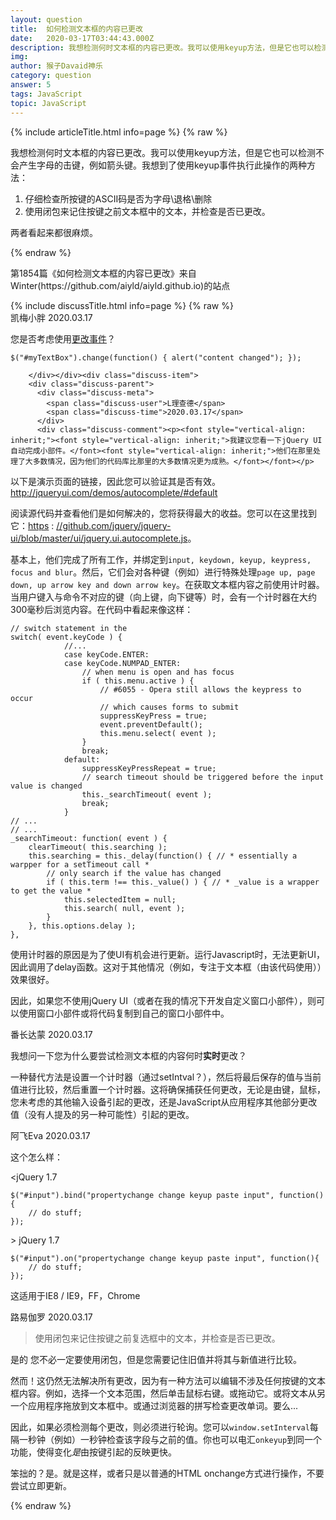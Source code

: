 ```yaml
---
layout: question
title:  如何检测文本框的内容已更改
date:   2020-03-17T03:44:43.000Z
description: 我想检测何时文本框的内容已更改。我可以使用keyup方法，但是它也可以检测不会产生字母的击键，例如箭头键。我想到了使用keyup事件执行此操作的两种方法：...
img: 
author: 猴子Davaid神乐
category: question
answer: 5
tags: JavaScript
topic: JavaScript
---
```

<div class="article-root">
  <div class="article">
    {% include articleTitle.html info=page %}
    {% raw %}
    <div class="article-content"><p><font style="vertical-align: inherit;"><font style="vertical-align: inherit;">我想检测何时文本框的内容已更改。</font><font style="vertical-align: inherit;">我可以使用keyup方法，但是它也可以检测不会产生字母的击键，例如箭头键。</font><font style="vertical-align: inherit;">我想到了使用keyup事件执行此操作的两种方法：</font></font></p>

<ol>
<li><font style="vertical-align: inherit;"><font style="vertical-align: inherit;">仔细检查所按键的ASCII码是否为字母\退格\删除</font></font></li>
<li><font style="vertical-align: inherit;"><font style="vertical-align: inherit;">使用闭包来记住按键之前文本框中的文本，并检查是否已更改。</font></font></li>
</ol>

<p><font style="vertical-align: inherit;"><font style="vertical-align: inherit;">两者看起来都很麻烦。 </font></font></p></div>
    {% endraw %}
  </div>
  <p class="winter_mark">第1854篇《如何检测文本框的内容已更改》来自Winter(https://github.com/aiyld/aiyld.github.io)的站点</p>
  <div class="discuss-wrapper">
    {% include discussTitle.html info=page %}
    {% raw %}
    <div class="discuss-item">
        <div class="discuss-parent">
          <div class="discuss-meta">
            <span class="discuss-user">凯梅小胖</span>
            <span class="discuss-time">2020.03.17</span>
          </div>
          <div class="discuss-comment"><p><font style="vertical-align: inherit;"><font style="vertical-align: inherit;">您是否考虑使用</font></font><a href="http://docs.jquery.com/Events/change" rel="nofollow noreferrer"><font style="vertical-align: inherit;"><font style="vertical-align: inherit;">更改事件</font></font></a><font style="vertical-align: inherit;"><font style="vertical-align: inherit;">？</font></font></p>

<pre><code>$("#myTextBox").change(function() { alert("content changed"); });
</code></pre></div>
        </div></div><div class="discuss-item">
        <div class="discuss-parent">
          <div class="discuss-meta">
            <span class="discuss-user">L理查德</span>
            <span class="discuss-time">2020.03.17</span>
          </div>
          <div class="discuss-comment"><p><font style="vertical-align: inherit;"><font style="vertical-align: inherit;">我建议您看一下jQuery UI自动完成小部件。</font><font style="vertical-align: inherit;">他们在那里处理了大多数情况，因为他们的代码库比那里的大多数情况更为成熟。</font></font></p>

<p><font style="vertical-align: inherit;"><font style="vertical-align: inherit;">以下是演示页面的链接，因此您可以验证其是否有效。</font></font><a href="http://jqueryui.com/demos/autocomplete/#default" rel="nofollow"><font style="vertical-align: inherit;"><font style="vertical-align: inherit;">http://jqueryui.com/demos/autocomplete/#default</font></font></a></p>

<p><font style="vertical-align: inherit;"><font style="vertical-align: inherit;">阅读源代码并查看他们是如何解决的，您将获得最大的收益。</font><font style="vertical-align: inherit;">您可以在这里找到它：</font></font><a href="https://github.com/jquery/jquery-ui/blob/master/ui/jquery.ui.autocomplete.js" rel="nofollow"><font style="vertical-align: inherit;"><font style="vertical-align: inherit;">https</font></font></a><font style="vertical-align: inherit;"><font style="vertical-align: inherit;"> : </font><a href="https://github.com/jquery/jquery-ui/blob/master/ui/jquery.ui.autocomplete.js" rel="nofollow"><font style="vertical-align: inherit;">//github.com/jquery/jquery-ui/blob/master/ui/jquery.ui.autocomplete.js</font></a><font style="vertical-align: inherit;">。</font></font></p>

<p><font style="vertical-align: inherit;"><font style="vertical-align: inherit;">基本上，他们完成了所有工作，并绑定到</font></font><code>input, keydown, keyup, keypress, focus and blur</code><font style="vertical-align: inherit;"><font style="vertical-align: inherit;">。</font><font style="vertical-align: inherit;">然后，它们会对各种键（例如）进行特殊处理</font></font><code>page up, page down, up arrow key and down arrow key</code><font style="vertical-align: inherit;"><font style="vertical-align: inherit;">。</font><font style="vertical-align: inherit;">在获取文本框内容之前使用计时器。</font><font style="vertical-align: inherit;">当用户键入与命令不对应的键（向上键，向下键等）时，会有一个计时器在大约300毫秒后浏览内容。</font><font style="vertical-align: inherit;">在代码中看起来像这样：</font></font></p>

<pre><code>// switch statement in the <font></font>
switch( event.keyCode ) {<font></font>
            //...<font></font>
            case keyCode.ENTER:<font></font>
            case keyCode.NUMPAD_ENTER:<font></font>
                // when menu is open and has focus<font></font>
                if ( this.menu.active ) {<font></font>
                    // #6055 - Opera still allows the keypress to occur<font></font>
                    // which causes forms to submit<font></font>
                    suppressKeyPress = true;<font></font>
                    event.preventDefault();<font></font>
                    this.menu.select( event );<font></font>
                }<font></font>
                break;<font></font>
            default:<font></font>
                suppressKeyPressRepeat = true;<font></font>
                // search timeout should be triggered before the input value is changed<font></font>
                this._searchTimeout( event );<font></font>
                break;<font></font>
            }<font></font>
// ...<font></font>
// ...<font></font>
_searchTimeout: function( event ) {<font></font>
    clearTimeout( this.searching );<font></font>
    this.searching = this._delay(function() { // * essentially a warpper for a setTimeout call *<font></font>
        // only search if the value has changed<font></font>
        if ( this.term !== this._value() ) { // * _value is a wrapper to get the value *<font></font>
            this.selectedItem = null;<font></font>
            this.search( null, event );<font></font>
        }<font></font>
    }, this.options.delay );<font></font>
},<font></font>
</code></pre>

<p><font style="vertical-align: inherit;"><font style="vertical-align: inherit;">使用计时器的原因是为了使UI有机会进行更新。</font><font style="vertical-align: inherit;">运行Javascript时，无法更新UI，因此调用了delay函数。</font><font style="vertical-align: inherit;">这对于其他情况（例如，专注于文本框（由该代码使用））效果很好。</font></font></p>

<p><font style="vertical-align: inherit;"><font style="vertical-align: inherit;">因此，如果您不使用jQuery UI（或者在我的情况下开发自定义窗口小部件），则可以使用窗口小部件或将代码复制到自己的窗口小部件中。</font></font></p></div>
        </div></div><div class="discuss-item">
        <div class="discuss-parent">
          <div class="discuss-meta">
            <span class="discuss-user">番长达蒙</span>
            <span class="discuss-time">2020.03.17</span>
          </div>
          <div class="discuss-comment"><p><font style="vertical-align: inherit;"><font style="vertical-align: inherit;">我想问一下您为什么要尝试检测文本框的内容何时</font></font><strong><font style="vertical-align: inherit;"><font style="vertical-align: inherit;">实时</font></font></strong><font style="vertical-align: inherit;"><font style="vertical-align: inherit;">更改</font><font style="vertical-align: inherit;">？</font></font></p>

<p><font style="vertical-align: inherit;"><font style="vertical-align: inherit;">一种替代方法是设置一个计时器（通过setIntval？），然后将最后保存的值与当前值进行比较，然后重置一个计时器。</font><font style="vertical-align: inherit;">这将确保捕获任何更改，无论是由键，鼠标，您未考虑的其他输入设备引起的更改，还是JavaScript从应用程序其他部分更改值（没有人提及的另一种可能性）引起的更改。</font></font></p></div>
        </div></div><div class="discuss-item">
        <div class="discuss-parent">
          <div class="discuss-meta">
            <span class="discuss-user">阿飞Eva</span>
            <span class="discuss-time">2020.03.17</span>
          </div>
          <div class="discuss-comment"><p><font style="vertical-align: inherit;"><font style="vertical-align: inherit;">这个怎么样：</font></font></p>

<p><font style="vertical-align: inherit;"><font style="vertical-align: inherit;">&lt;jQuery 1.7</font></font></p>

<pre><code>$("#input").bind("propertychange change keyup paste input", function(){<font></font>
    // do stuff;<font></font>
});<font></font>
</code></pre>

<p><font style="vertical-align: inherit;"><font style="vertical-align: inherit;">&gt; jQuery 1.7</font></font></p>

<pre><code>$("#input").on("propertychange change keyup paste input", function(){<font></font>
    // do stuff;<font></font>
});<font></font>
</code></pre>

<p><font style="vertical-align: inherit;"><font style="vertical-align: inherit;">这适用于IE8 / IE9，FF，Chrome</font></font></p></div>
        </div></div><div class="discuss-item">
        <div class="discuss-parent">
          <div class="discuss-meta">
            <span class="discuss-user">路易伽罗</span>
            <span class="discuss-time">2020.03.17</span>
          </div>
          <div class="discuss-comment"><blockquote>
  <p><font style="vertical-align: inherit;"><font style="vertical-align: inherit;">使用闭包来记住按键之前复选框中的文本，并检查是否已更改。</font></font></p>
</blockquote>

<p><font style="vertical-align: inherit;"><font style="vertical-align: inherit;">是的 </font><font style="vertical-align: inherit;">您不必一定要使用闭包，但是您需要记住旧值并将其与新值进行比较。</font></font></p>

<p><font style="vertical-align: inherit;"><font style="vertical-align: inherit;">然而！</font><font style="vertical-align: inherit;">这仍然无法解决所有更改，因为有一种方法可以编辑不涉及任何按键的文本框内容。</font><font style="vertical-align: inherit;">例如，选择一个文本范围，然后单击鼠标右键。</font><font style="vertical-align: inherit;">或拖动它。</font><font style="vertical-align: inherit;">或将文本从另一个应用程序拖放到文本框中。</font><font style="vertical-align: inherit;">或通过浏览器的拼写检查更改单词。</font><font style="vertical-align: inherit;">要么...</font></font></p>

<p><font style="vertical-align: inherit;"><font style="vertical-align: inherit;">因此，如果必须检测每个更改，则必须进行轮询。</font><font style="vertical-align: inherit;">您可以</font></font><code>window.setInterval</code><font style="vertical-align: inherit;"><font style="vertical-align: inherit;">每隔一秒钟（例如）一秒钟检查该字段与之前的值。</font><font style="vertical-align: inherit;">你也可以电汇</font></font><code>onkeyup</code><font style="vertical-align: inherit;"><font style="vertical-align: inherit;">到同一个功能，使得变化</font></font><em><font style="vertical-align: inherit;"><font style="vertical-align: inherit;">是</font></font></em><font style="vertical-align: inherit;"><font style="vertical-align: inherit;">由按键引起的反映更快。</font></font></p>

<p><font style="vertical-align: inherit;"><font style="vertical-align: inherit;">笨拙的？</font><font style="vertical-align: inherit;">是。</font><font style="vertical-align: inherit;">就是这样，或者只是以普通的HTML onchange方式进行操作，不要尝试立即更新。</font></font></p></div>
        </div></div>
    {% endraw %}
  </div>
<div>
